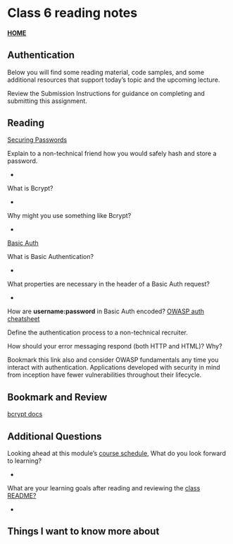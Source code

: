 # Class 6 reading notes

#### [HOME](https://cesarderio.github.io/reading-notes/)

## Authentication

Below you will find some reading material, code samples, and some additional resources that support today’s topic and the upcoming lecture.

Review the Submission Instructions for guidance on completing and submitting this assignment.

## Reading

[Securing Passwords](https://thehackernews.com/2014/04/securing-passwords-with-bcrypt-hashing.html)

Explain to a non-technical friend how you would safely hash and store a password.

*

What is Bcrypt?

*

Why might you use something like Bcrypt?

*

[Basic Auth](https://en.wikipedia.org/wiki/Basic_access_authentication)

What is Basic Authentication?

*

What properties are necessary in the header of a Basic Auth request?

*

How are **username:password** in Basic Auth encoded?
[OWASP auth cheatsheet](https://www.owasp.org/index.php/Authentication_Cheat_Sheet)

Define the authentication process to a non-technical recruiter.

How should your error messaging respond (both HTTP and HTML)? Why?

Bookmark this link also and consider OWASP fundamentals any time you interact with authentication. Applications developed with security in mind from inception have fewer vulnerabilities throughout their lifecycle.

## Bookmark and Review

[bcrypt docs](https://www.npmjs.com/package/bcrypt)

## Additional Questions

Looking ahead at this module’s [course schedule](https://codefellows.github.io/code-401-javascript-guide/curriculum/#module-2), What do you look forward to learning?

*

What are your learning goals after reading and reviewing the [class README?](https://codefellows.github.io/code-401-javascript-guide/curriculum/class-06/)

*

## Things I want to know more about
